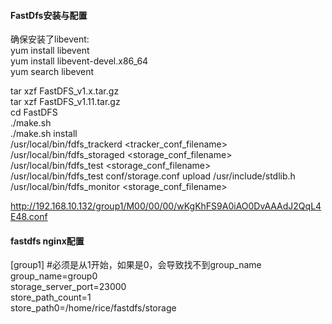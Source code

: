 #### FastDfs安装与配置  

确保安装了libevent:  
yum install libevent  
yum install libevent-devel.x86_64  
yum search libevent  


tar xzf FastDFS_v1.x.tar.gz  
tar xzf FastDFS_v1.11.tar.gz  
cd FastDFS  
./make.sh  
./make.sh install  
/usr/local/bin/fdfs_trackerd <tracker_conf_filename>  
/usr/local/bin/fdfs_storaged <storage_conf_filename>  
/usr/local/bin/fdfs_test <storage_conf_filename> <operation>  
/usr/local/bin/fdfs_test conf/storage.conf upload /usr/include/stdlib.h     
/usr/local/bin/fdfs_monitor <storage_conf_filename>  

http://192.168.10.132/group1/M00/00/00/wKgKhFS9A0iAO0DvAAAdJ2QqL4E48.conf  


#### fastdfs nginx配置  
[group1] #必须是从1开始，如果是0，会导致找不到group_name  
group_name=group0  
storage_server_port=23000  
store_path_count=1  
store_path0=/home/rice/fastdfs/storage  
